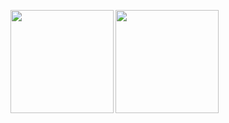 <p><img src="https://github-readme-stats.vercel.app/api?username=Void-666&count_private=true&show_icons=true&border_radius=12&title_color=ff0000&bg_color=212125&text_color=ffffff" align="left" height="165" /><img src="https://github-readme-stats.vercel.app/api/top-langs/?username=Void-666&layout=compact&border_radius=12&title_color=ff0000&bg_color=212125&text_color=ffffff" align="left" height="165" /></p>
